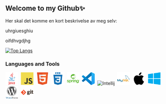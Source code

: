  ## Welcome to my Github✨

Her skal det komme en kort beskrivelse av meg selv:

uhrgiuesghiu

oifdhvgdjhg

[![Top Langs](https://github-readme-stats.vercel.app/api/top-langs/?username=Bediafeyza&layout=compact&theme=onedark)](https://github.com/Bediafeyza/github-readme-stats)

### Languages and Tools
<div>
  <img src="https://github.com/devicons/devicon/blob/master/icons/java/java-original-wordmark.svg" title="Java" alt="Java" width="40" height="40"/>&nbsp;
  <img src="https://github.com/devicons/devicon/blob/master/icons/javascript/javascript-original.svg" title="JavaScript" alt="JavaScript" width="40" height="40"/>&nbsp;
  <img src="https://github.com/devicons/devicon/blob/master/icons/html5/html5-original.svg" title="HTML5" alt="HTML" width="40" height="40"/>&nbsp;
  <img src="https://github.com/devicons/devicon/blob/master/icons/css3/css3-plain-wordmark.svg"  title="CSS3" alt="CSS" width="40" height="40"/>&nbsp;
  <img src="https://github.com/devicons/devicon/blob/master/icons/spring/spring-original-wordmark.svg" title="Spring" alt="Spring" width="40"
  height="40"/>&nbsp;
<img src="https://github.com/devicons/devicon/blob/master/icons/vscode/vscode-original.svg" title="VScode" alt="VScode" width="40" height="40"/>&nbsp;
<img src="https://icon-library.com/icon/intellij-idea-icon-26.html.html" alt="Intellij" width="40" height="40"/>&nbsp;
<img src="https://github.com/devicons/devicon/blob/master/icons/mysql/mysql-original-wordmark.svg" title="MySql" alt="Mysql" width="40" height="40"/>&nbsp;
<img src="https://github.com/devicons/devicon/blob/master/icons/apple/apple-original.svg" title="Apple" alt="Apple" width="40" height="40"/>&nbsp;
<img src="https://github.com/devicons/devicon/blob/master/icons/windows8/windows8-original.svg" title="Windows" alt="Windows" width="40" height="40"/>&nbsp;
<img src="https://github.com/devicons/devicon/blob/master/icons/wordpress/wordpress-original.svg" title="WordPress" alt="WordPress" width="40" height="40"/>&nbsp;
  <img src="https://github.com/devicons/devicon/blob/master/icons/git/git-original-wordmark.svg" title="Git" **alt="Git" width="40" height="40"/>
</div>


